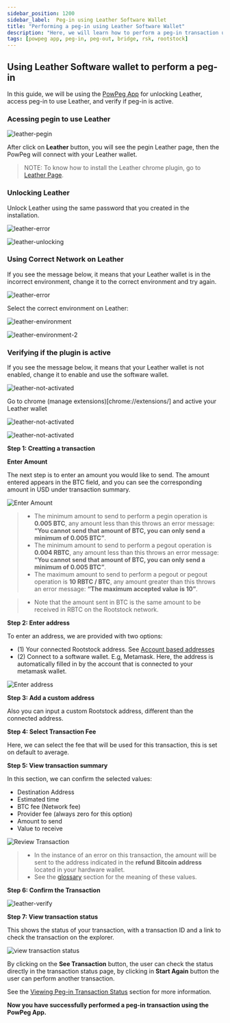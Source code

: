 ```yaml
---
sidebar_position: 1200
sidebar_label:  Peg-in using Leather Software Wallet
title: "Performing a peg-in using Leather Software Wallet"
description: "Here, we will learn how to perform a peg-in transaction using the Leather Software Wallet."
tags: [powpeg app, peg-in, peg-out, bridge, rsk, rootstock]
---
```



## Using Leather Software wallet to perform a peg-in

In this guide, we will be using the [PowPeg App](https://powpeg.rootstock.io/) for unlocking Leather, access peg-in to use Leather, and verify if peg-in is active.

### Acessing pegin to use Leather

![leather-pegin](/img/resources/powpeg/choose-your-wallet.png)

After click on **Leather** button, you will see the pegin Leather page, then the PowPeg will connect with your Leather wallet.

> NOTE: To know how to install the Leather chrome plugin, go to [Leather Page](https://leather.io/).

### Unlocking Leather

Unlock Leather using the same password that you created in the installation.

![leather-error](/img/resources/powpeg/leather-unlock-2.png)

![leather-unlocking](/img/resources/powpeg/leather-unlock.png)

### Using Correct Network on Leather

If you see the message below, it means that your Leather wallet is in the incorrect environment, change it to the correct environment and try again.

![leather-error](/img/resources/powpeg/incorrect-network-leather.png)

Select the correct environment on Leather:

![leather-environment](/img/resources/powpeg/change-network1.png)

![leather-environment-2](/img/resources/powpeg/change-network2.png)

### Verifying if the plugin is active

If you see the message below, it means that your Leather wallet is not enabled, change it to enable and use the software wallet.

![leather-not-activated](/img/resources/powpeg/leather-not-enabled.png)

Go to chrome (manage extensions)[chrome://extensions/] and active your Leather wallet

![leather-not-activated](/img/resources/powpeg/enable-leather.png)

![leather-not-activated](/img/resources/powpeg/enable-leather2.png)

**Step 1: Creatting a transaction**

**Enter Amount**

The next step is to enter an amount you would like to send. The amount entered appears in the BTC field, and you can see the corresponding amount in USD under transaction summary.

![Enter Amount](/img/resources/powpeg/enter-amount.png)

> - The minimum amount to send to perform a pegin operation is **0.005 BTC**, any amount less than this throws an error message: **“You cannot send that amount of BTC, you can only send a minimum of 0.005 BTC”**.
> - The minimum amount to send to perform a pegout operation is **0.004 RBTC**, any amount less than this throws an error message: **“You cannot send that amount of BTC, you can only send a minimum of 0.005 BTC”**.
> - The maximum amount to send to perform a pegout or pegout operation is **10 RBTC / BTC**, any amount greater than this throws an error message: **“The maximum accepted value is 10”**.

> - Note that the amount sent in BTC is the same amount to be received in RBTC on the Rootstock network.

**Step 2: Enter address**

To enter an address, we are provided with two options: 

- (1) Your connected Rootstock address. See [Account based addresses](/concepts/account-based-addresses/) 
- (2) Connect to a software wallet. E.g, Metamask. Here, the address is automatically filled in by the account that is connected to your metamask wallet.

![Enter address](/img/resources/powpeg/ledger-pegin-destination-address.png)

**Step 3: Add a custom address**

Also you can input a custom Rootstock address, different than the connected address.

**Step 4: Select Transaction Fee**

Here, we can select the fee that will be used for this transaction, this is set on default to average.

**Step 5: View transaction summary**

In this section, we can confirm the selected values:

- Destination Address
- Estimated time
- BTC fee (Network fee)
- Provider fee (always zero for this option)
- Amount to send
- Value to receive

![Review Transaction](/img/resources/powpeg/ledger-pegin-review-details.png)

> - In the instance of an error on this transaction, the amount will be sent to the address indicated in the **refund Bitcoin address** located in your hardware wallet.
> - See the [glossary](/resources/guides/powpeg-app/glossary/) section for the meaning of these values.

**Step 6: Confirm the Transaction**

![leather-verify](/img/resources/powpeg/confirm-leather-pegin-tx.png)

 **Step 7: View transaction status**

This shows the status of your transaction, with a transaction ID and a link to check the transaction on the explorer. 

![view transaction status](/img/resources/powpeg/ledger-pegin-tx-finished.png)

By clicking on the **See Transaction** button, the user can check the status directly in the transaction status page, by clicking in **Start Again** button the user can perform another transaction.

See the [Viewing Peg-in Transaction Status](/resources/guides/powpeg-app/pegin/status) section for more information. 

**Now you have successfully performed a peg-in transaction using the PowPeg App.**